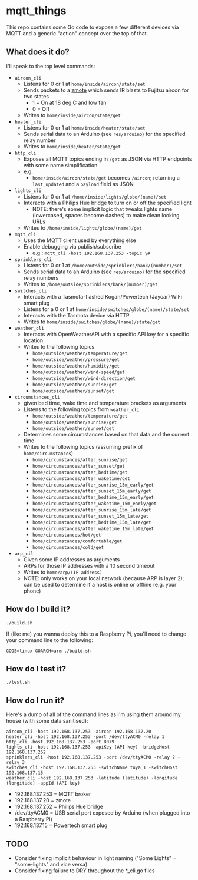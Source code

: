# mqtt_things

This repo contains some Go code to expose a few different devices via MQTT and a generic "action" concept over the top of that. 

## What does it do?

I'll speak to the top level commands:

- `aircon_cli`
    - Listens for 0 or 1 at `home/inside/aircon/state/set`
    - Sends packets to a [zmote](https://www.zmote.io) which sends IR blasts to Fujitsu aircon for two states
        - 1 = On at 18 deg C and low fan
        - 0 = Off
    - Writes to `home/inside/aircon/state/get`
- `heater_cli`
    - Listens for 0 or 1 at `home/inside/heater/state/set`
    - Sends serial data to an Arduino (see `res/arduino`) for the specified relay number
    - Writes to `home/inside/heater/state/get`
- `http_cli`
    - Exposes all MQTT topics ending in `/get` as JSON via HTTP endpoints with some name simplification
    - e.g.
        - `home/inside/aircon/state/get` becomes `/aircon`; returning a `last_updated` and a `payload` field as JSON 
- `lights_cli`
    - Listens for 0 or 1 at `/home/inside/lights/globe/(name)/set`
    - Interacts with a Philips Hue bridge to turn on or off the specified light
        - NOTE: there's some implicit logic that tweaks lights name (lowercased, spaces become dashes) to make clean looking URLs
    - Writes to `/home/inside/lights/globe/(name)/get`
- `mqtt_cli`
    - Uses the MQTT client used by everything else
    - Enable debugging via publish/subscribe
        - e.g.: `mqtt_cli -host 192.168.137.253 -topic \#`
- `sprinklers_cli`
    - Listens for 0 or 1 at `/home/outside/sprinklers/bank/(number)/set`
    - Sends serial data to an Arduino (see `res/arduino`) for the specified relay numbers
    - Writes to `/home/outside/sprinklers/bank/(number)/get`
- `switches_cli`
    - Interacts with a Tasmota-flashed Kogan/Powertech (Jaycar) WiFi smart plug
    - Listens for a 0 or 1 at `home/inside/switches/globe/(name)/state/set`
    - Interacts with the Tasmota device via HTTP
    - Writes to `home/inside/switches/globe/(name)/state/get` 
- `weather_cli`
    - Interacts with OpenWeatherAPI with a specific API key for a specific location
    - Writes to the following topics
        - `home/outside/weather/temperature/get`
        - `home/outside/weather/pressure/get`
        - `home/outside/weather/humidity/get`
        - `home/outside/weather/wind-speed/get`
        - `home/outside/weather/wind-direction/get`
        - `home/outside/weather/sunrise/get`
        - `home/outside/weather/sunset/get`
- `circumstances_cli`
    - given bed time, wake time and temperature brackets as arguments
    - Listens to the following topics from `weather_cli`
        - `home/outside/weather/temperature/get`
        - `home/outside/weather/sunrise/get`
        - `home/outside/weather/sunset/get`
    - Determines some circumstances based on that data and the current time
    - Writes to the following topics (assuming prefix of `home/circumstances`)
        - `home/circumstances/after_sunrise/get`
        - `home/circumstances/after_sunset/get`
        - `home/circumstances/after_bedtime/get`
        - `home/circumstances/after_waketime/get`
        - `home/circumstances/after_sunrise_15m_early/get`
        - `home/circumstances/after_sunset_15m_early/get`
        - `home/circumstances/after_bedtime_15m_early/get`
        - `home/circumstances/after_waketime_15m_early/get`
        - `home/circumstances/after_sunrise_15m_late/get`
        - `home/circumstances/after_sunset_15m_late/get`
        - `home/circumstances/after_bedtime_15m_late/get`
        - `home/circumstances/after_waketime_15m_late/get`
        - `home/circumstances/hot/get`
        - `home/circumstances/comfortable/get`
        - `home/circumstances/cold/get`
- `arp_cil`
    - Given some IP addresses as arguments
    - ARPs for those IP addresses with a 10 second timeout
    - Writes to `home/arp/(IP address)`
    - NOTE: only works on your local network (because ARP is layer 2); can be used to determine if a host is online or offline (e.g. your phone)

## How do I build it?

    ./build.sh
    
If (like me) you wanna deploy this to a Raspberry Pi, you'll need to change your command line to the following:

    GOOS=linux GOARCH=arm ./build.sh

## How do I test it?

    ./test.sh

## How do I run it?

Here's a dump of all of the command lines as I'm using them around my house (with some data sanitised):

    aircon_cli -host 192.168.137.253 -aircon 192.168.137.20
    heater_cli -host 192.168.137.253 -port /dev/ttyACM0 -relay 1
    http_cli -host 192.168.137.253 -port 8079
    lights_cli -host 192.168.137.253 -apiKey (API key) -bridgeHost 192.168.137.252
    sprinklers_cli -host 192.168.137.253 -port /dev/ttyACM0 -relay 2 -relay 3
    switches_cli -host 192.168.137.253 -switchName tuya_1 -switchHost 192.168.137.15
    weather_cli -host 192.168.137.253 -latitude (latitude) -longitude (longitude) -appId (API key)

- 192.168.137.253 = MQTT broker
- 192.168.137.20 = zmote
- 192.168.137.252 = Philips Hue bridge
- /dev/ttyACM0 = USB serial port exposed by Arduino (when plugged into a Raspberry Pi)
- 192.168.137.15 = Powertech smart plug

## TODO

- Consider fixing implicit behaviour in light naming ("Some Lights" = "some-lights" and vice versa)
- Consider fixing failure to DRY throughout the *_cli.go files
